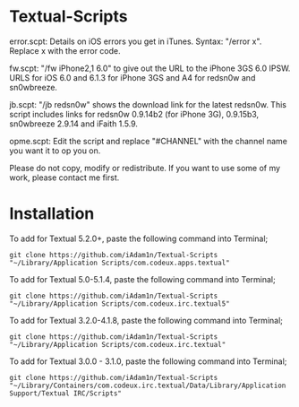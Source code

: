 Textual-Scripts
=====================
error.scpt: Details on iOS errors you get in iTunes. Syntax: "/error x". Replace x with the error code. 

fw.scpt: "/fw iPhone2,1 6.0" to give out the URL to the iPhone 3GS 6.0 IPSW. URLS for iOS 6.0 and 6.1.3 for iPhone 3GS and A4 for redsn0w and sn0wbreeze.

jb.scpt: "/jb redsn0w" shows the download link for the latest redsn0w. This script includes links for redsn0w 0.9.14b2 (for iPhone 3G), 0.9.15b3, sn0wbreeze 2.9.14 and iFaith 1.5.9.

opme.scpt: Edit the script and replace "#CHANNEL" with the channel name you want it to op you on.

Please do not copy, modify or redistribute. If you want to use some of my work, please contact me first.

Installation
=====================
To add for Textual 5.2.0+, paste the following command into Terminal; 

`git clone https://github.com/iAdam1n/Textual-Scripts "~/Library/Application Scripts/com.codeux.apps.textual"`

To add for Textual 5.0-5.1.4, paste the following command into Terminal; 

`git clone https://github.com/iAdam1n/Textual-Scripts "~/Library/Application Scripts/com.codeux.irc.textual5"`

To add for Textual 3.2.0-4.1.8, paste the following command into Terminal; 

`git clone https://github.com/iAdam1n/Textual-Scripts "~/Library/Application Scripts/com.codeux.irc.textual"`

To add for Textual 3.0.0 - 3.1.0, paste the following command into Terminal; 

`git clone https://github.com/iAdam1n/Textual-Scripts "~/Library/Containers/com.codeux.irc.textual/Data/Library/Application Support/Textual IRC/Scripts"`